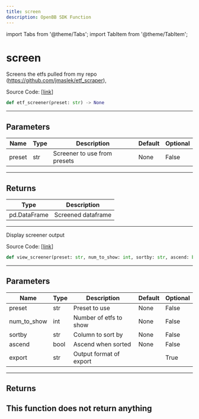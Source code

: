 ```yaml
---
title: screen
description: OpenBB SDK Function
---
```


import Tabs from '@theme/Tabs';
import TabItem from '@theme/TabItem';

# screen

<Tabs>
<TabItem value="model" label="Model" default>

Screens the etfs pulled from my repo (https://github.com/jmaslek/etf_scraper),

Source Code: [[link](https://github.com/OpenBB-finance/OpenBBTerminal/tree/main/openbb_terminal/etf/screener/screener_model.py#L43)]
```python
def etf_screener(preset: str) -> None
```
---
## Parameters
| Name | Type | Description | Default | Optional |
| ---- | ---- | ----------- | ------- | -------- |
| preset | str | Screener to use from presets | None | False |

---
## Returns
| Type | Description |
| ---- | ----------- |
| pd.DataFrame | Screened dataframe |
---


</TabItem>
<TabItem value="view" label="View">

Display screener output

Source Code: [[link](https://github.com/OpenBB-finance/OpenBBTerminal/tree/main/openbb_terminal/etf/screener/screener_view.py#L18)]
```python
def view_screener(preset: str, num_to_show: int, sortby: str, ascend: bool, export: str = "") -> None
```
---
## Parameters
| Name | Type | Description | Default | Optional |
| ---- | ---- | ----------- | ------- | -------- |
| preset | str | Preset to use | None | False |
| num_to_show | int | Number of etfs to show | None | False |
| sortby | str | Column to sort by | None | False |
| ascend | bool | Ascend when sorted | None | False |
| export | str | Output format of export |  | True |

---
## Returns
This function does not return anything
---


</TabItem>
</Tabs>